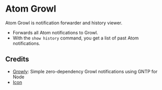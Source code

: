 # Atom Growl

Atom Growl is notification forwarder and history viewer.

- Forwards all Atom notifications to Growl.
- With the `show history` command, you get a list of past Atom notifications.

## Credits

- [Growly](https://github.com/theabraham/growly): Simple zero-dependency Growl notifications using GNTP for Node
- [Icon](http://gapcode.com/atom-editor-icon/)
